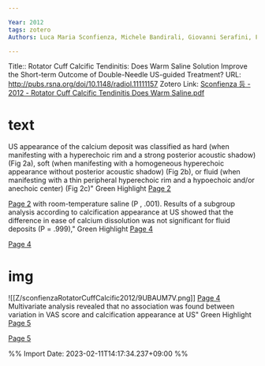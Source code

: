 ```yaml
---

Year: 2012
tags: zotero
Authors: Luca Maria Sconfienza, Michele Bandirali, Giovanni Serafini, Francesca Lacelli, Alberto Aliprandi, Giovanni Di Leo, Francesco Sardanelli

---
```

Title:: Rotator Cuff Calcific Tendinitis: Does Warm Saline Solution Improve the Short-term Outcome of Double-Needle US-guided Treatment?
URL: http://pubs.rsna.org/doi/10.1148/radiol.11111157
Zotero Link: [Sconfienza 등 - 2012 - Rotator Cuff Calcific Tendinitis Does Warm Saline.pdf](zotero://select/library/items/MF2ND8LY)

# text
US appearance of the calcium deposit was classified as hard (when manifesting with a hyperechoic rim and a strong posterior acoustic shadow) (Fig 2a), soft (when manifesting with a homogeneous hyperechoic appearance without posterior acoustic shadow) (Fig 2b), or fluid (when manifesting with a thin peripheral hyperechoic rim and a hypoechoic and/or anechoic center) (Fig 2c)"
Green Highlight [Page 2](zotero://open-pdf/library/items/MF2ND8LY?page=2&annotation=94B2C5WM)

[Page 2](zotero://open-pdf/library/items/MF2ND8LY?page=2&annotation=94B2C5WM)
with room-temperature saline (P , .001). Results of a subgroup analysis according to calcification appearance at US showed that the difference in ease of calcium dissolution was not significant for fluid deposits (P = .999),"
Green Highlight [Page 4](zotero://open-pdf/library/items/MF2ND8LY?page=4&annotation=GUYJ6FXA)

[Page 4](zotero://open-pdf/library/items/MF2ND8LY?page=4&annotation=GUYJ6FXA)
# img
![[Z/sconfienzaRotatorCuffCalcific2012/9UBAUM7V.png]]
[Page 4](zotero://open-pdf/library/items/MF2ND8LY?page=4&annotation=9UBAUM7V)
Multivariate analysis revealed that no association was found between variation in VAS score and calcification appearance at US"
Green Highlight [Page 5](zotero://open-pdf/library/items/MF2ND8LY?page=5&annotation=I3SGQHUF)

[Page 5](zotero://open-pdf/library/items/MF2ND8LY?page=5&annotation=I3SGQHUF)


%% Import Date: 2023-02-11T14:17:34.237+09:00 %%
